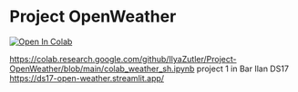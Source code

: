 # Project OpenWeather


[![Open In Colab](https://colab.research.google.com/assets/colab-badge.svg)](https://colab.research.google.com/github/IlyaZutler/Project-OpenWeather/blob/main/colab_weather_sh.ipynb)


https://colab.research.google.com/github/IlyaZutler/Project-OpenWeather/blob/main/colab_weather_sh.ipynb
project 1 in Bar Ilan DS17
https://ds17-open-weather.streamlit.app/
